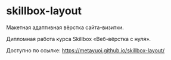 # skillbox-layout
Макетная адаптивная вёрстка сайта-визитки.

Дипломная работа курса Skillbox «Веб-вёрстка с нуля».

Доступно по ссылке: https://metayuoi.github.io/skillbox-layout/
